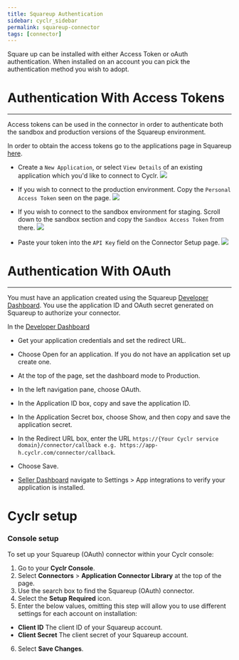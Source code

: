 ```yaml
---
title: Squareup Authentication
sidebar: cyclr_sidebar
permalink: squareup-connector
tags: [connector]
---
```


Square up can be installed with either Access Token or oAuth authentication. When installed on an account you can pick the authentication method you wish to adopt.


# Authentication With Access Tokens
---------------------------------

Access tokens can be used in the connector in order to authenticate both the sandbox and production versions of the Squareup environment. 

In order to obtain the access tokens go to the applications page in Squareup [here](https://developer.squareup.com/apps).

- Create a `New Application`, or select `View Details` of an existing application which you'd like to connect to Cyclr.
![](./images/squareup_application.png)

- If you wish to connect to the production environment. Copy the `Personal Access Token` seen on the page.
![](./images/squareup_credentials.png)

- If you wish to connect to the sandbox environment for staging. Scroll down to the sandbox section and copy the `Sandbox Access Token` from there.
![](./images/squareup_sandbox_credentials.png)

- Paste your token into the `API Key` field on the Connector Setup page.
![](./images/squareup_connector_setup.png)


# Authentication With OAuth
---------------------------------

You must have an application created using the Squareup [Developer Dashboard](https://developer.squareup.com/apps). You use the application ID and OAuth secret generated on Squareup to authorize your connector.

In the [Developer Dashboard](https://developer.squareup.com/apps)

* Get your application credentials and set the redirect URL.

* Choose Open for an application. If you do not have an application set up create one.

* At the top of the page, set the dashboard mode to Production.

* In the left navigation pane, choose OAuth.

* In the Application ID box, copy and save the application ID.

* In the Application Secret box, choose Show, and then copy and save the application secret.

* In the Redirect URL box, enter the URL ```https://{Your Cyclr service domain}/connector/callback e.g. https://app-h.cyclr.com/connector/callback```. 

* Choose Save.

* [Seller Dashboard](https://squareup.com/dashboard/) navigate to Settings > App integrations to verify your application is installed.

# Cyclr setup

### Console setup

To set up your Squareup (OAuth) connector within your Cyclr console:

1. Go to your **Cyclr Console**.
2. Select **Connectors** > **Application Connector Library** at the top of the page.
3. Use the search box to find the Squareup (OAuth) connector.
4. Select the **Setup Required** icon.
5. Enter the below values, omitting this step will allow you to use different settings for each account on installation:   
  * **Client ID**  The client ID of your Squareup account.
  * **Client Secret**  The client secret of your Squareup account. 
6. Select **Save Changes**.





